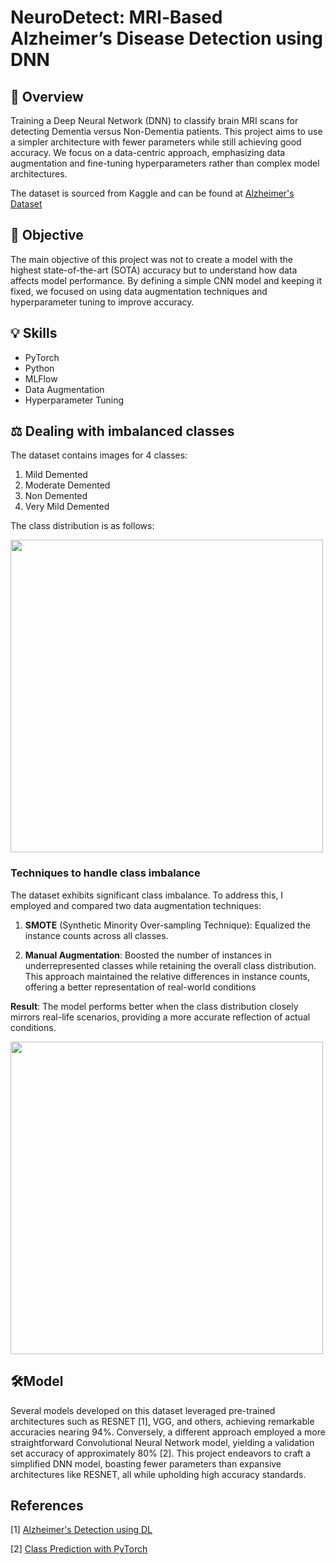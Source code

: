 # NeuroDetect: MRI‑Based Alzheimer’s Disease Detection using DNN

## 🧠 Overview
Training a Deep Neural Network (DNN) to classify brain MRI scans for detecting Dementia versus Non-Dementia patients. This project aims to use a simpler architecture with fewer parameters while still achieving good accuracy. We focus on a data-centric approach, emphasizing data augmentation and fine-tuning hyperparameters rather than complex model architectures.

The dataset is sourced from Kaggle and can be found at [Alzheimer's Dataset](https://www.kaggle.com/datasets/tourist55/alzheimers-dataset-4-class-of-images)

## 🎯 Objective
The main objective of this project was not to create a model with the highest state-of-the-art (SOTA) accuracy but to understand how data affects model performance. By defining a simple CNN model and keeping it fixed, we focused on using data augmentation techniques and hyperparameter tuning to improve accuracy.

## 💡 Skills
- PyTorch
- Python
- MLFlow
- Data Augmentation
- Hyperparameter Tuning

## ⚖️ Dealing with imbalanced classes

The dataset contains images for 4 classes:
1. Mild Demented
2. Moderate Demented
3. Non Demented
4. Very Mild Demented
   
The class distribution is as follows:

<img src="https://github.com/AishwaryaHastak/Alzheimer-s-Detection/assets/31357026/d8d2acd0-2164-4d52-8f7d-981b1aca6ea1" width="500">


### Techniques to handle class imbalance
The dataset exhibits significant class imbalance. To address this, I employed and compared two data augmentation techniques:

1. **SMOTE** (Synthetic Minority Over-sampling Technique): Equalized the instance counts across all classes.

2. **Manual Augmentation**: Boosted the number of instances in underrepresented classes while retaining the overall class distribution. This approach maintained the relative differences in instance counts, offering a better representation of real-world conditions

**Result**: The model performs better when the class distribution closely mirrors real-life scenarios, providing a more accurate reflection of actual conditions.

<img src="https://github.com/AishwaryaHastak/Alzheimer-s-Detection/assets/31357026/b4156ce0-3089-4293-8d8c-a9865f182f43" width="500">

## 🛠️Model 

Several models developed on this dataset leveraged pre-trained architectures such as RESNET [1], VGG, and others, achieving remarkable accuracies nearing 94%. Conversely, a different approach employed a more straightforward Convolutional Neural Network model, yielding a validation set accuracy of approximately 80% [2]. This project endeavors to craft a simplified DNN model, boasting fewer parameters than expansive architectures like RESNET, all while upholding high accuracy standards.

## References

[1] [Alzheimer's Detection using DL](https://www.kaggle.com/code/mihirbhatkar/alzheimer-s-detection-using-dl)

[2] [Class Prediction with PyTorch](https://www.kaggle.com/code/natsu18/class-prediction-pytorch)

